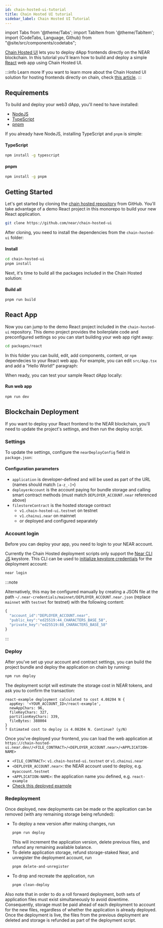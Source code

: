 ```yaml
---
id: chain-hosted-ui-tutorial
title: Chain Hosted UI tutorial
sidebar_label: Chain Hosted UI Tutorial
---
```

import Tabs from '@theme/Tabs';
import TabItem from '@theme/TabItem';
import {CodeTabs, Language, Github} from "@site/src/components/codetabs";

[Chain Hosted UI](chain-ui.md) lets you to deploy dApp frontends directly on the NEAR blockchain.
In this tutorial you'll learn how to build and deploy a simple [React](https://react.dev/) web app using Chain Hosted UI.

:::info Learn more
If you want to learn more about the Chain Hosted UI solution for hosting frontends directly on chain, check [this article](chain-ui.md).
:::

## Requirements

To build and deploy your web3 dApp, you'll need to have installed:

- [NodeJS](https://nodejs.org)
- [TypeScript](https://typescriptlang.org)
- [pnpm](https://pnpm.io/)

If you already have NodeJS, installing TypeScript and `pnpm` is simple:

#### TypeScript

```sh
npm install -g typescript
```

#### pnpm

```sh
npm install -g pnpm
```

## Getting Started

Let's get started by cloning the [chain hosted repository](https://github.com/near/chain-hosted-ui/) from GitHub.
You'll take advantage of a demo React project in this monorepo to build your new React application.

```sh
git clone https://github.com/near/chain-hosted-ui
```

After cloning, you need to install the dependencies from the `chain-hosted-ui` folder:

#### Install

```sh
cd chain-hosted-ui
pnpm install
```

Next, it's time to build all the packages included in the Chain Hosted solution:

#### Build all

```sh
pnpm run build
```

## React App


Now you can jump to the demo React project included in the `chain-hosted-ui` repository. This demo project provides the boilerplate code and preconfigured settings so you can start building your web app right away:

```sh
cd packages/react
```

In this folder you can build, edit, add components, content, or `npm` dependecies to your React web app.
For example, you can edit `src/App.tsx` and add a "Hello World!" paragraph:

<CodeTabs>
  <TabItem value="App.tsx">
    <Github url="https://github.com/near/chain-hosted-ui/blob/35e3b518e2a1348eb94d85749a12a591616cc64e/packages/react/src/App.tsx" start="16" end="21" language="jsx" />
  </TabItem>
</CodeTabs>


When ready, you can test your sample React dApp locally:

#### Run web app

```sh
npm run dev
```

## Blockchain Deployment

If you want to deploy your React frontend to the NEAR blockchain, you'll need to update the project's settings, and then run the deploy script.

### Settings

To update the settings, configure the `nearDeployConfig` field in `package.json`:

<CodeTabs>
  <TabItem value="package.json">
    <Github url="https://github.com/near/chain-hosted-ui/blob/35e3b518e2a1348eb94d85749a12a591616cc64e/packages/react/package.json" start="42" end="46" language="jsx" />
  </TabItem>
</CodeTabs>

#### Configuration parameters

 - `application` is developer-defined and will be used as part of the URL (names should match `[a-z_-]+`)
 - `deployerAccount` is the account paying for bundle storage and calling smart contract methods (must match `DEPLOYER_ACCOUNT.near` referenced above)
 - `filestoreContract` is the hosted storage contract
   - `v1.chain-hosted-ui.testnet` on testnet
   - `v1.chainui.near` on mainnet
   - or deployed and configured separately

### Account login

Before you can deploy your app, you need to login to your NEAR account.

Currently the Chain Hosted deployment scripts only support the [Near CLI JS](https://github.com/near/near-cli) keystore. This CLI can be used to [initialize keystore credentials](../../4.tools/cli.md#near-login) for the deployment account:

```sh
near login
```

:::note

Alternatively, this may be configured manually by creating a JSON file at the path
`~/.near-credentials/mainnet/DEPLOYER_ACCOUNT.near.json` (replace `mainnet` with `testnet` for testnet) with the
following content:
```js
{
  "account_id":"DEPLOYER_ACCOUNT.near",
  "public_key":"ed25519:44_CHARACTERS_BASE_58",
  "private_key":"ed25519:88_CHARACTERS_BASE_58"
}
```

:::

### Deploy

After you've set up your account and contract settings, you can build the project bundle and deploy the application on chain by running:

```sh
npm run deploy
```

The deployment script will estimate the storage cost in NEAR tokens, and ask you to confirm the transaction:

```
react-example deployment calculated to cost 4.08204 N {
  appKey: '<YOUR_ACCOUNT_ID>/react-example',
  newAppChars: 96,
  fileKeyChars: 327,
  partitionKeyChars: 339,
  fileBytes: 388004
}
? Estimated cost to deploy is 4.08204 N. Continue? (y/N)
```

Once you've deployed your frontend, you can load the web application at `https://chain-hosted-ui.near.dev//<FILE_CONTRACT>/<DEPLOYER_ACCOUNT.near>/<APPLICATION-NAME>`
 - `<FILE_CONTRACT>`: `v1.chain-hosted-ui.testnet` or `v1.chainui.near`
 - `<DEPLOYER_ACCOUNT.near>`: the NEAR account used to deploy, e.g. `myaccount.testnet`
 - `<APPLICATION-NAME>`: the application name you defined, e.g. `react-example`
 - [Check this deployed example](https://chain-hosted-ui.near.dev/v1.chain-hosted-ui.testnet/solops2.testnet/react-example)

### Redeployment

Once deployed, new deployments can be made or the application can be removed (with any remaining storage being refunded):
- To deploy a new version after making changes, run
  ```sh
  pnpm run deploy
  ```
  This will increment the application version, delete previous files, and refund any remaining available balance.
- To delete application storage, refund storage-staked Near, and unregister the deployment account, run
  ```sh
  pnpm delete-and-unregister
  ```
- To drop and recreate the application, run
  ```sh
  pnpm clean-deploy
  ```

Also note that in order to do a roll forward deployment, both sets of application files must exist simultaneously to avoid downtime.
Consequently, storage must be paid ahead of each deployment to account for the new files, regardless
of whether the application is already deployed. Once the deployment is live, the files from the previous deployment are deleted and storage is refunded as part of the deployment script.
